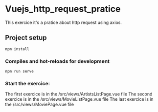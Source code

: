 # Vuejs_http_request_pratice
This exercice it's a pratice about http request using axios.

## Project setup
```
npm install
```

### Compiles and hot-reloads for development
```
npm run serve
```

### Start the exercice:
The first exercice is in the /src/views/ArtistsListPage.vue file
The second exercice is in the /src/views/MovieListPage.vue file
The last exercice is in the /src/views/MoviePage.vue file
